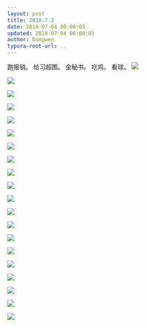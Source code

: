 ```yaml
---
layout: post
title: 2018.7.2
date: 2018-07-04 00:00:03
updated: 2018-07-04 00:00:03
author: Dongwen
typora-root-url: ..
---
```




跑报销。
给习超图。
金秘书。
吃鸡。
看球。 ![](/img/in-post/x51929633.jpg)

![](/img/in-post/x51929633.jpg)

![](/img/in-post/x51929633.jpg)

![](/img/in-post/x51929633.jpg)

![](/img/in-post/x51929633.jpg)

![](/img/in-post/x51929633.jpg)

![](/img/in-post/x51929633.jpg)

![](/img/in-post/x51929633.jpg)

![](/img/in-post/x51929633.jpg)

![](/img/in-post/x51929633.jpg)

![](/img/in-post/x51929633.jpg)

![](/img/in-post/x51929633.jpg)

![](/img/in-post/x51929633.jpg)

![](/img/in-post/x51929633.jpg)

![](/img/in-post/x51929633.jpg)

![](/img/in-post/x51929633.jpg)

![](/img/in-post/x51929633.jpg)

![](/img/in-post/x51929633.jpg)

![](/img/in-post/x51929633.jpg)

![](/img/in-post/x51929633.jpg)


